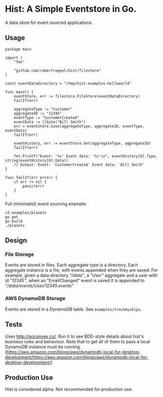 # Hist: A Simple Eventstore in Go.

A data store for event sourced applications.

## Usage

```golang
package main

import (
	"fmt"

	"github.com/robertreppel/hist/filestore"
)

const eventDataDirectory = "/tmp/hist-examples-helloworld"

func main() {
	eventStore, err := filestore.FileStore(eventDataDirectory)
	failIf(err)

	aggregateType := "Customer"
	aggregateID := "12345"
	eventType := "CustomerCreated"
	eventData := []byte("Bill Smith")
	err = eventStore.Save(aggregateType, aggregateID, eventType, eventData)
	failIf(err)

	eventHistory, err := eventStore.Get(aggregateType, aggregateID)
	failIf(err)

	fmt.Printf("Event: '%s' Event data: '%s'\n", eventHistory[0].Type, string(eventHistory[0].Data))
	// Output: Event: 'CustomerCreated' Event data: 'Bill Smith'
}

func failIf(err error) {
	if err != nil {
		panic(err)
	}
}
```

Full (minimalist) event sourcing example:

```
cd examples/planets
go get
go build
./planets
```

## Design

### File Storage

Events are stored in files. Each aggregate type is a directory. Each aggregate instance is a file, with events appended
when they are saved. For example, given a data directory _"/data"_, a _"User"_ aggregate and a user with id _"12345"_, when an
"EmailChanged" event is saved it is appended to _"/data/events/User/12345.events"_

### AWS DynamoDB Storage

Events are stored in a DynamoDB table. See ```examples/trackmyships```.

## Tests

Uses http://goconvey.co/. Run it to see BDD-style details about hist's business rules and behaviour. Note that to get all of them to pass a local DynamoDB instance must be running. (https://aws.amazon.com/blogs/aws/dynamodb-local-for-desktop-development/https://aws.amazon.com/blogs/aws/dynamodb-local-for-desktop-development/)

## Production Use

Hist is considered alpha. Not recommended for production use.
